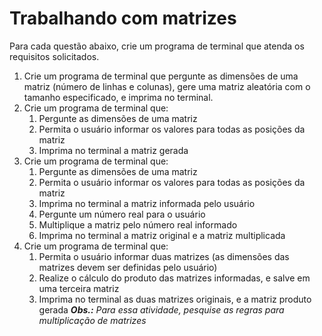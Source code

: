 # Trabalhando com matrizes

Para cada questão abaixo, crie um programa de terminal que atenda os requisitos solicitados.

1. Crie um programa de terminal que pergunte as dimensões de uma matriz (número de linhas e colunas), gere uma matriz
   aleatória com o tamanho especificado, e imprima no terminal.
2. Crie um programa de terminal que:
    1. Pergunte as dimensões de uma matriz
    2. Permita o usuário informar os valores para todas as posições da matriz
    3. Imprima no terminal a matriz gerada
3. Crie um programa de terminal que:
    1. Pergunte as dimensões de uma matriz
    2. Permita o usuário informar os valores para todas as posições da matriz
    3. Imprima no terminal a matriz informada pelo usuário
    4. Pergunte um número real para o usuário
    5. Multiplique a matriz pelo número real informado
    6. Imprima no terminal a matriz original e a matriz multiplicada
4. Crie um programa de terminal que:
    1. Permita o usuário informar duas matrizes (as dimensões das matrizes devem ser definidas pelo usuário)
    2. Realize o cálculo do produto das matrizes informadas, e salve em uma terceira matriz
    3. Imprima no terminal as duas matrizes originais, e a matriz produto gerada
       _**Obs.:** Para essa atividade, pesquise as regras para multiplicação de matrizes_ 